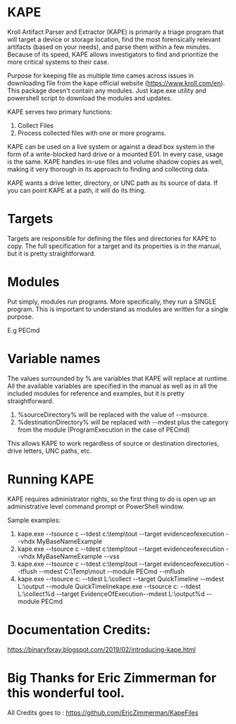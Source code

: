 # KAPE

Kroll Artifact Parser and Extractor (KAPE) is primarily a triage program that will target a device or storage location, find the most forensically relevant artifacts (based on your needs), and parse them within a few minutes. Because of its speed, KAPE allows investigators to find and prioritize the more critical systems to their case.

Purpose for keeping file as multiple time cames across issues in downloading file from the kape official website (https://www.kroll.com/en). This package doesn't contain any modules. Just kape.exe utility and powershell script to download the modules and updates.

KAPE serves two primary functions: 

1. Collect Files
2. Process collected files with one or more programs.

KAPE can be used on a live system or against a dead box system in the form of a write-blocked hard drive or a mounted E01. In every case, usage is the same. KAPE handles in-use files and volume shadow copies as well, making it very thorough in its approach to finding and collecting data.

KAPE wants a drive letter, directory, or UNC path as its source of data. If you can point KAPE at a path, it will do its thing.

# Targets

Targets are responsible for defining the files and directories for KAPE to copy. The full specification for a target and its properties is in the manual, but it is pretty straightforward.


# Modules

Put simply, modules run programs. More specifically, they run a SINGLE program. This is important to understand as modules are written for a single purpose.

E.g PECmd

# Variable names

The values surrounded by % are variables that KAPE will replace at runtime. All the available variables are specified in the manual as well as in all the included modules for reference and examples, but it is pretty straightforward. 

1. %sourceDirectory% will be replaced with the value of --msource.
2. %destinationDirectory% will be replaced with --mdest plus the category from the module (ProgramExecution in the case of PECmd)

This allows KAPE to work regardless of source or destination directories, drive letters, UNC paths, etc.

# Running KAPE

KAPE requires administrator rights, so the first thing to do is open up an administrative level command prompt or PowerShell window.

Sample examples:

1. kape.exe --tsource c --tdest c:\temp\tout --target evidenceofexecution --vhdx MyBaseNameExample
2. kape.exe --tsource c --tdest c:\temp\tout --target evidenceofexecution --vhdx MyBaseNameExample --vss
3. kape.exe --tsource c --tdest c:\temp\tout --target evidenceofexecution --tflush --mdest C:\Temp\mout --module PECmd --mflush
4. kape.exe --tsource c: --tdest L:\collect --target QuickTimeline --mdest L:\output --module QuickTimelinekape.exe --tsource c: --tdest L:\collect%d --target EvidenceOfExecution--mdest L:\output%d --module PECmd

# Documentation Credits: 
https://binaryforay.blogspot.com/2019/02/introducing-kape.html 

# Big Thanks for Eric Zimmerman for this wonderful tool.
All Credits goes to : https://github.com/EricZimmerman/KapeFiles
